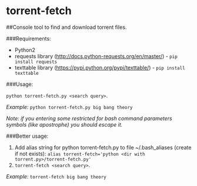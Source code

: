 # torrent-fetch

##Console tool to find and download torrent files.

###Requirements:
* Python2
* requests library (http://docs.python-requests.org/en/master/) - ```pip install requests```
* texttable library (https://pypi.python.org/pypi/texttable/) - ```pip install texttable```

###Usage:

```python torrent-fetch.py <search query>```.

*Example:* ```python torrent-fetch.py big bang theory```

*Note: if you entering some restricted for bash command parameters symbols (like apostrophe) you should escape it.*

###Better usage:
1.  Add alias string for python torrent-fetch.py to file ~/.bash_aliases (create if not exists): ```alias torrent-fetch='python <dir with torrent.py>/torrent-fetch.py'```
2. ```torrent-fetch <search query>```.

*Example:* ```torrent-fetch big bang theory```
